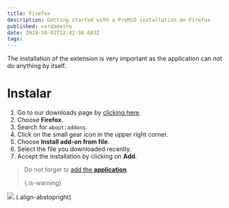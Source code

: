 ```yaml
---
title: Firefox
description: Getting started with a PreMiD installation on Firefox
published: verdadeiro
date: 2019-10-02T12:42:58.683Z
tags:
---
```


The installation of the extension is very important as the application can not do anything by itself.

# Instalar
1. Go to our downloads page by [clicking here](https://premid.app/downloads).
2. Choose **Firefox**.
3. Search for `about:addons`.
4. Click on the small gear icon in the upper right corner.
5. Choose **Install add-on from file**.
6. Select the file you downloaded recently.
7. Accept the installation by clicking on **Add**.

> Do not forget to [add the **application**](/install). 
> 
> {.is-warning}

![](https://img.icons8.com/color/2x/firefox.png) {.align-abstopright}